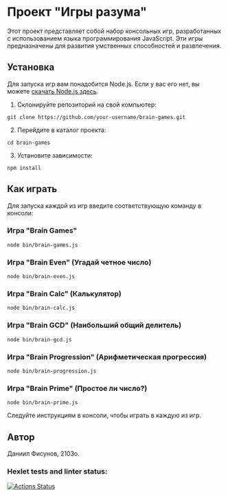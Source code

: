# Проект "Игры разума"

Этот проект представляет собой набор консольных игр, разработанных с использованием языка программирования JavaScript. Эти игры предназначены для развития умственных способностей и развлечения.

## Установка

Для запуска игр вам понадобится Node.js. Если у вас его нет, вы можете [скачать Node.js здесь](https://nodejs.org/).

1. Склонируйте репозиторий на свой компьютер:

`git clone https://github.com/your-username/brain-games.git`


2. Перейдите в каталог проекта:

`cd brain-games`


3. Установите зависимости:

`npm install`




## Как играть

Для запуска каждой из игр введите соответствующую команду в консоли:

### Игра "Brain Games"

`node bin/brain-games.js`
### Игра "Brain Even" (Угадай четное число)

`node bin/brain-even.js`

### Игра "Brain Calc" (Калькулятор)

`node bin/brain-calc.js`
### Игра "Brain GCD" (Наибольший общий делитель)

`node bin/brain-gcd.js`
### Игра "Brain Progression" (Арифметическая прогрессия)

`node bin/brain-progression.js`

### Игра "Brain Prime" (Простое ли число?)

`node bin/brain-prime.js`

Следуйте инструкциям в консоли, чтобы играть в каждую из игр.

## Автор

Даниил Фисунов, 2103о.


### Hexlet tests and linter status:
[![Actions Status](https://github.com/Fisssssss/frontend-project-44/workflows/hexlet-check/badge.svg)](https://github.com/Fisssssss/frontend-project-44/actions)
